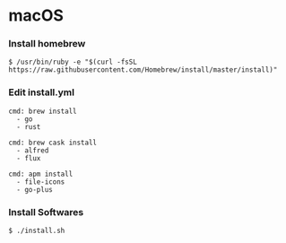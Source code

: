 # macOS

### Install homebrew

```
$ /usr/bin/ruby -e "$(curl -fsSL https://raw.githubusercontent.com/Homebrew/install/master/install)"
```

### Edit install.yml

```
cmd: brew install
  - go
  - rust

cmd: brew cask install
  - alfred
  - flux

cmd: apm install
  - file-icons
  - go-plus
```

### Install Softwares

```
$ ./install.sh
```
